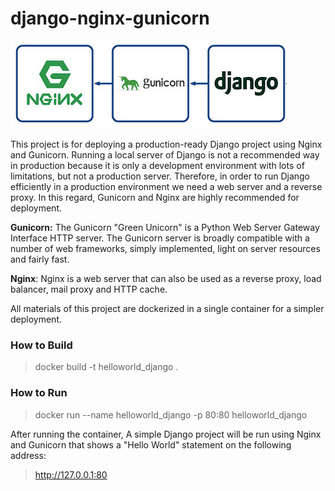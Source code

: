 # django-nginx-gunicorn
![alt text](./logo.png "Logo Title Text 1")

This project is for deploying a production-ready Django project using Nginx and Gunicorn.
Running a local server of Django is not a recommended way in production because it is only a development environment with
lots of limitations, but not a production server. Therefore, in order to run Django efficiently in a production
environment we need a web server and a reverse proxy. In this regard, Gunicorn and Nginx are
 highly recommended for deployment.

__Gunicorn:__ The Gunicorn "Green Unicorn" is a Python Web Server Gateway Interface HTTP server. The Gunicorn server is 
broadly compatible with a number of web frameworks, simply implemented, light on server resources and fairly fast.

__Nginx__: Nginx is a web server that can also be used as a reverse proxy, load balancer, mail proxy and HTTP cache.

All materials of this project are dockerized in a single container for a simpler deployment.

### How to Build
> docker build -t helloworld_django .

### How to Run
> docker run --name helloworld_django -p 80:80 helloworld_django

After running the container, A simple Django project will be run using Nginx and Gunicorn that shows a "Hello World"
statement on the following address:

> http://127.0.0.1:80
